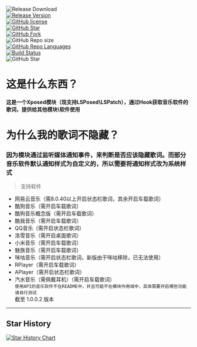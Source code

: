 ![Release Download](https://img.shields.io/github/downloads/xiaowine/Lyric-Getter/total?style=flat-square)  
[![Release Version](https://img.shields.io/github/v/release/xiaowine/Lyric-Getter?style=flat-square)](https://github.com/xiaowine/Lyric-Getter/latest)  
[![GitHub license](https://img.shields.io/github/license/xiaowine/Lyric-Getter?style=flat-square)](LICENSE)  
[![GitHub Star](https://img.shields.io/github/stars/xiaowine/Lyric-Getter?style=flat-square)](https://github.com/xiaowine/Lyric-Getter/stargazers)  
[![GitHub Fork](https://img.shields.io/github/forks/xiaowine/Lyric-Getter?style=flat-square)](https://github.com/xiaowine/Lyric-Getter/network/members)  
![GitHub Repo size](https://img.shields.io/github/repo-size/xiaowine/Lyric-Getter?style=flat-square&color=3cb371)  
[![GitHub Repo Languages](https://img.shields.io/github/languages/top/xiaowine/Lyric-Getter?style=flat-square)](https://github.com/xiaowine/Lyric-Getter/search?l=koltin)  
[![Build Status](https://img.shields.io/endpoint.svg?url=https%3A%2F%2Factions-badge.atrox.dev%2F577fkj%2FStatusBarLyric%2Fbadge%3Fref%3Dmain&style=flat)](https://actions-badge.atrox.dev/xiaowine/Lyric-Getter/goto?ref=main)  
![GitHub Star](https://img.shields.io/github/stars/xiaowine/Lyric-Getter.svg?style=social)

# 这是什么东西？

#### 这是一个Xposed模块（现支持LSPosed\LSPatch），通过Hook获取音乐软件的歌词，提供给其他模块\软件使用

# 为什么我的歌词不隐藏？

### 因为模块通过监听媒体通知事件，来判断是否应该隐藏歌词。而部分音乐软件默认通知样式为自定义的，所以需要将通知样式改为系统样式

> 支持软件

- 网易云音乐（需8.0.40以上开启状态栏歌词，其余开启车载歌词）
- 酷狗音乐（需开启车载歌词）
- 酷狗音乐概念版（需开启车载歌词）
- 酷我音乐（需开启车载歌词）
- QQ音乐（需开启状态栏歌词）
- 洛雪音乐（需开启桌面歌词）
- 小米音乐（需开启车载歌词）
- 魅族音乐（需开启车载歌词）
- 咪咕音乐（需开启状态栏歌词，新版由于咪咕移除，已无法使用）
- RPlayer（需开启车载歌词）
- APlayer（需开启状态栏歌词）
- 汽水音乐（需佩戴耳机）（需开启车载歌词）  
  `使用API的音乐软件不在README中，并且可能不在模块作用域中，具体需要开启哪些功能请自行测试`  
  截至 1.0.0.2 版本

---

## Star History

[![Star History Chart](https://api.star-history.com/svg?repos=xiaowine/Lyric-Getter&type=Timeline)](https://star-history.com/#xiaowine/Lyric-Getter&Timeline)
